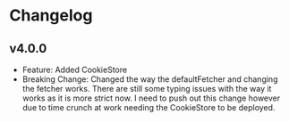 # Changelog

## v4.0.0

- Feature: Added CookieStore
- Breaking Change: Changed the way the defaultFetcher and changing the fetcher works. There are still some typing issues with the way it works as it is more strict now. I need to push out this change however due to time crunch at work needing the CookieStore to be deployed.
